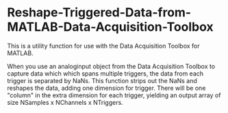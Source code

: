 # Reshape-Triggered-Data-from-MATLAB-Data-Acquisition-Toolbox
This is a utility function for use with the Data Acquisition Toolbox for MATLAB. 

When you use an analoginput object from the Data Acquisition Toolbox to capture data which which spans multiple triggers, the data from each trigger is separated by NaNs. This function strips out the NaNs and reshapes the data, adding one dimension for trigger. There will be one "column" in the extra dimension for each trigger, yielding an output array of size NSamples x NChannels x NTriggers.
